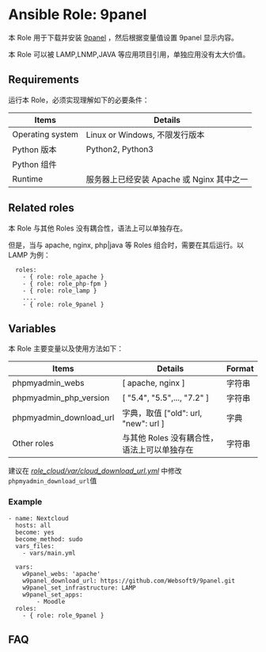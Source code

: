Ansible Role: 9panel
=========

本 Role 用于下载并安装 [9panel](https://github.com/websoft9/9panel) ，然后根据变量值设置 9panel 显示内容。

本 Role 可以被 LAMP,LNMP,JAVA 等应用项目引用，单独应用没有太大价值。

## Requirements

运行本 Role，必须实现理解如下的必要条件：

| **Items**      | **Details** |
| ------------------| ------------------|
| Operating system | Linux or Windows, 不限发行版本 |
| Python 版本 | Python2, Python3   |
| Python 组件 |    |
| Runtime |  服务器上已经安装 Apache 或 Nginx 其中之一 |


## Related roles

本 Role 与其他 Roles 没有耦合性，语法上可以单独存在。

但是，当与 apache, nginx, php|java 等 Roles 组合时，需要在其后运行。以 LAMP 为例：

```
  roles:
    - { role: role_apache } 
    - { role: role_php-fpm } 
    - { role: role_lamp } 
    ....
    - { role: role_9panel }
```


## Variables

本 Role 主要变量以及使用方法如下：

| **Items**      | **Details** | **Format**  |
| ------------------| ------------------|-----|
| phpmyadmin_webs | [ apache, nginx ] | 字符串 |
| phpmyadmin_php_version | [ "5.4", "5.5",..., "7.2" ] | 字符串 |
| phpmyadmin_download_url | 字典，取值 ["old": url,  "new": url ]   | 字典 |
| Other roles |  与其他 Roles 没有耦合性，语法上可以单独存在 | 字符串 |

建议在 *[role_cloud/var/cloud_download_url.yml](https://github.com/websoft9dev/role_cloud/blob/master/vars/cloud_download_url.yml)* 中修改 `phpmyadmin_download_url`值

### Example

```
- name: Nextcloud
  hosts: all
  become: yes
  become_method: sudo 
  vars_files:
    - vars/main.yml 
  
  vars:
    w9panel_webs: 'apache'
    w9panel_download_url: https://github.com/Websoft9/9panel.git
    w9panel_set_infrastructure: LAMP
    w9panel_set_apps: 
        - Moodle
  roles:
    - { role: role_9panel }
```

## FAQ